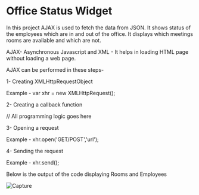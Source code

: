 # Office Status Widget

In this project AJAX is used to fetch the data from JSON. It shows status of the employees which are in and out of the office. It displays which meetings rooms are available and which are not.

AJAX- Asynchronous Javascript and XML - It helps in loading HTML page without loading a web page.

AJAX can be performed in these steps-

1- Creating XMLHttpRequestObject

Example - var xhr = new XMLHttpRequest();

2- Creating a callback function

// All programming logic goes here

3- Opening a request 

Example - xhr.open('GET/POST','url');

4- Sending the request

Example - xhr.send();

Below is the output of the code displaying Rooms and Employees







![Capture](https://user-images.githubusercontent.com/26305085/54076228-389f0d80-4277-11e9-8a94-1d674eae40a8.PNG)



